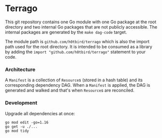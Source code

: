 # Terrago

This git repository contains one Go module with one Go package at the root directory and two internal Go
packages that are not publicly accessible. The internal packages are generated by the `make dag-code` target.

The module path is `github.com/h0tbird/terrago` which is also the import path used for the root directory.
It is intended to be consumed as a library by adding the `import "github.com/h0tbird/terrago"` statement to
your code.

### Architecture
A `Manifest` is a collection of `Resource`s (stored in a hash table) and its corresponding dependency DAG.
When a `Manifest` is applied, the DAG is generated and walked and that's when `Resource`s are reconciled.

### Development
Upgrade all dependencies at once:
```
go mod edit -go=1.16
go get -u ./...
go mod tidy
```